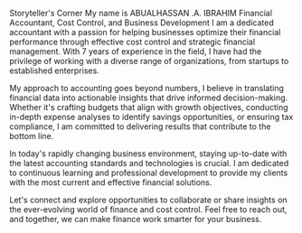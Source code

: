 Storyteller's Corner
My name is
ABUALHASSAN .A. IBRAHIM
Financial Accountant, Cost Control, and Business Development
I am a dedicated accountant with a passion for helping businesses optimize their financial performance through effective cost control and strategic financial management. With 7 years of experience in the field, I have had the privilege of working with a diverse range of organizations, from startups to established enterprises.

My approach to accounting goes beyond numbers, I believe in translating financial data into actionable insights that drive informed decision-making. Whether it's crafting budgets that align with growth objectives, conducting in-depth expense analyses to identify savings opportunities, or ensuring tax compliance, I am committed to delivering results that contribute to the bottom line.

In today's rapidly changing business environment, staying up-to-date with the latest accounting standards and technologies is crucial. I am dedicated to continuous learning and professional development to provide my clients with the most current and effective financial solutions.

Let's connect and explore opportunities to collaborate or share insights on the ever-evolving world of finance and cost control. Feel free to reach out, and together, we can make finance work smarter for your business.
